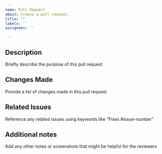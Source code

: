 ```yaml
---
name: Pull Request
about: Create a pull request.
title: ""
labels: ''
assignees: ''

---
```


## Description
Briefly describe the purpose of this pull request

## Changes Made
Provide a list of changes made in this pull request

## Related Issues
Reference any related issues using keywords like "Fixes #issue-number"

## Additional notes
Add any other notes or screenshots that might be helpful for the reviewers
